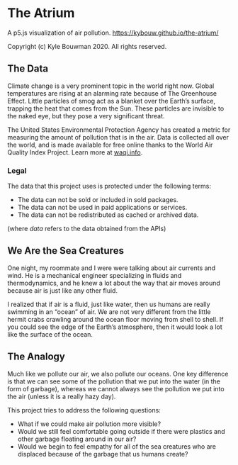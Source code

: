 # The Atrium

A p5.js visualization of air pollution.
https://kybouw.github.io/the-atrium/

Copyright (c) Kyle Bouwman 2020. All rights reserved.

## The Data

Climate change is a very prominent topic in the world right now. Global temperatures are rising at an alarming rate because of The Greenhouse Effect. Little particles of smog act as a blanket over the Earth’s surface, trapping the heat that comes from the Sun. These particles are invisible to the naked eye, but they pose a very significant threat.

The United States Environmental Protection Agency has created a metric for measuring the amount of pollution that is in the air. Data is collected all over the world, and is made available for free online thanks to the World Air Quality Index Project. Learn more at [waqi.info](https://waqi.info/).

### Legal

The data that this project uses is protected under the following terms:

- The data can not be sold or included in sold packages.
- The data can not be used in paid applications or services.
- The data can not be redistributed as cached or archived data.

(where *data* refers to the data obtained from the APIs)

## We Are the Sea Creatures

One night, my roommate and I were were talking about air currents and wind. He is a mechanical engineer specializing in fluids and thermodynamics, and he knew a lot about the way that air moves around because air is just like any other fluid.

I realized that if air is a fluid, just like water, then us humans are really swimming in an “ocean” of air. We are not very different from the little hermit crabs crawling around the ocean floor moving from shell to shell. If you could see the edge of the Earth’s atmosphere, then it would look a lot like the surface of the ocean.

## The Analogy

Much like we pollute our air, we also pollute our oceans. One key difference is that we can see some of the pollution that we put into the water (in the form of garbage), whereas we cannot always see the pollution we put into the air (unless it is a really hazy day).

This project tries to address the following questions:

- What if we could make air pollution more visible?
- Would we still feel comfortable going outside if there were plastics and other garbage floating around in our air?
- Would we begin to feel empathy for all of the sea creatures who are displaced because of the garbage that us humans create?
